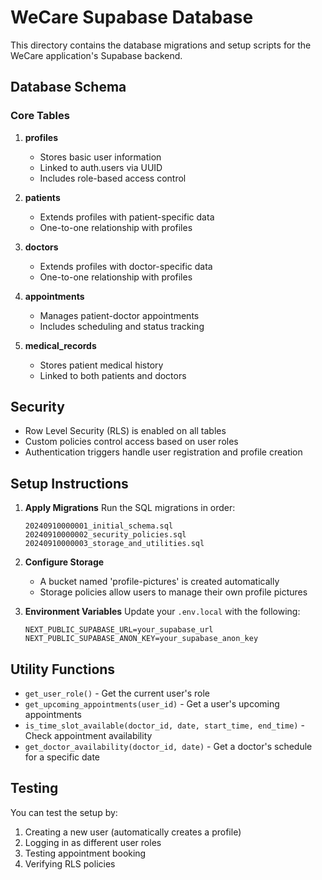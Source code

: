 # WeCare Supabase Database

This directory contains the database migrations and setup scripts for the WeCare application's Supabase backend.

## Database Schema

### Core Tables

1. **profiles**
   - Stores basic user information
   - Linked to auth.users via UUID
   - Includes role-based access control

2. **patients**
   - Extends profiles with patient-specific data
   - One-to-one relationship with profiles

3. **doctors**
   - Extends profiles with doctor-specific data
   - One-to-one relationship with profiles

4. **appointments**
   - Manages patient-doctor appointments
   - Includes scheduling and status tracking

5. **medical_records**
   - Stores patient medical history
   - Linked to both patients and doctors

## Security

- Row Level Security (RLS) is enabled on all tables
- Custom policies control access based on user roles
- Authentication triggers handle user registration and profile creation

## Setup Instructions

1. **Apply Migrations**
   Run the SQL migrations in order:
   ```
   20240910000001_initial_schema.sql
   20240910000002_security_policies.sql
   20240910000003_storage_and_utilities.sql
   ```

2. **Configure Storage**
   - A bucket named 'profile-pictures' is created automatically
   - Storage policies allow users to manage their own profile pictures

3. **Environment Variables**
   Update your `.env.local` with the following:
   ```
   NEXT_PUBLIC_SUPABASE_URL=your_supabase_url
   NEXT_PUBLIC_SUPABASE_ANON_KEY=your_supabase_anon_key
   ```

## Utility Functions

- `get_user_role()` - Get the current user's role
- `get_upcoming_appointments(user_id)` - Get a user's upcoming appointments
- `is_time_slot_available(doctor_id, date, start_time, end_time)` - Check appointment availability
- `get_doctor_availability(doctor_id, date)` - Get a doctor's schedule for a specific date

## Testing

You can test the setup by:
1. Creating a new user (automatically creates a profile)
2. Logging in as different user roles
3. Testing appointment booking
4. Verifying RLS policies
